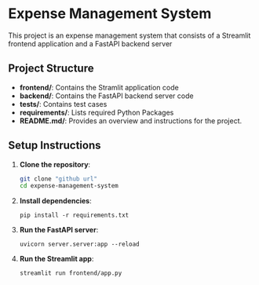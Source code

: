 # Expense Management System

This project is an expense management system that consists of a Streamlit frontend application and a FastAPI backend server

## Project Structure

- **frontend/**: Contains the Stramlit application code
- **backend/**: Contains the FastAPI backend server code
- **tests/**: Contains test cases
- **requirements/**: Lists required Python Packages
- **README.md/**: Provides an overview and instructions for the project.

## Setup Instructions

1. **Clone the repository**:
    ```bash
   git clone "github url"
   cd expense-management-system
    ```
   
1. **Install dependencies**:
    ```commandline
   pip install -r requirements.txt
    ```
   
1. **Run the FastAPI server**:
    ```commandline
   uvicorn server.server:app --reload
    ```

1. **Run the Streamlit app**:
   ```commandline
   streamlit run frontend/app.py
   ```